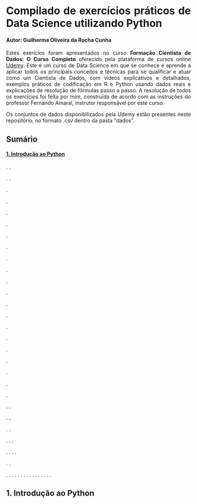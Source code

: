 <div align="justify">
  
# Compilado de exercícios práticos de Data Science utilizando Python
#### Autor: Guilherme Oliveira da Rocha Cunha

Estes exerícios foram apresentados no curso **Formação Cientista de Dados: O Curso Completo** oferecido pela plataforma de cursos online [Udemy](https://www.udemy.com/pt/). Este é um curso de Data Science em que se conhece e aprende a aplicar todos os principais conceitos e técnicas para se qualificar e atuar como um Cientista de Dados, com videos explicativos e detalhados, exemplos práticos de codificação em R e Python usando dados reais e explicações de resolução de fórmulas passo a passo. A resolução de todos os exercícios foi feita por mim, construída de acordo com as instruções do professor Fernando Amaral, instrutor responsável por este curso.

Os conjuntos de dados disponibilizados pela Udemy estão presentes neste repositório, no formato .csv dentro da pasta "dados".

## Sumário
#### [1. Introdução ao Python](#1-introdução-ao-python)

.
.

.
.

.

.

.

.

.

.

.

.

.

.

.

.

.

.


.

.

.

.

.

.
.

.
.


.
.

.
.
.

.
.
.
.

.
.

.
.
.
.
.
.
.
.
.
.
.
.
.
.
.
.















## 1. Introdução ao Python


</div>

